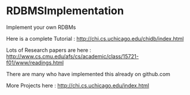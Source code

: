 # RDBMSImplementation
Implement your own RDBMs

Here is a complete Tutorial : http://chi.cs.uchicago.edu/chidb/index.html

Lots of Research papers are here : http://www.cs.cmu.edu/afs/cs/academic/class/15721-f01/www/readings.html

There are many who have implemented this already on github.com

More Projects here : http://chi.cs.uchicago.edu/index.html
